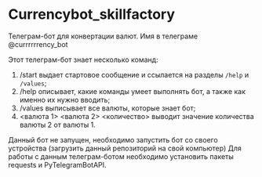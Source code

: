 # Сurrencybot_skillfactory

Телеграм-бот для конвертации валют. Имя в телеграме @currrrrrency_bot

Этот телеграм-бот знает несколько команд:

1. /start выдает стартовое сообщение и ссылается на разделы `/help` и `/values`;
2. /help описывает, какие команды умеет выполнять бот, а также как именно их нужно вводить;
3. /values выписывает все валюты, которые знает бот;
4. <валюта 1> <валюта 2> <количество> выводит значение количества валюты 2 от валюты 1.

Данный бот не запущен, необходимо запустить бот со своего устройства (загрузить данный репозиторий на свой компьютер) 
Для работы с данным телеграм-ботом необходимо установить пакеты requests и PyTelegramBotAPI.
